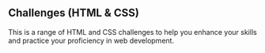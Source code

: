 ## Challenges (HTML & CSS)

This is a range of HTML and CSS challenges to help you enhance your skills and practice your proficiency in web development.
